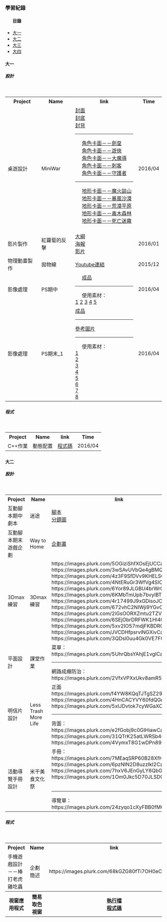 <h3>學習紀錄</h3>
<ul><h4>目錄</h4>
  <a href="#fir"><li>大一</li></a>
  <a href="#sec"><li>大二</li></a>
  <a href="#thr"><li>大三</li></a>
  <a href="#"><li>大四</li></a>
</ul>

<h4 id="fir">大一</h4>
<h5>設計<h5>
<table>
  <tr>
    <th>Project</th>
    <th>Name</th>
    <th>link</th>
    <th>Time</th>
  </tr>
  <tr>
    <td>桌遊設計</td>
    <td>MiniWar</td> 
    <td>
      <a href="https://images.plurk.com/7dLuKIBXNCZwBu9dCaZz.jpg">封面</a><br>
      <a href="https://images.plurk.com/7mcbEiPumYKKb3frCaZz.jpg">封底</a><br>
      <a href="https://images.plurk.com/4f6uIf8ZxpVhCL1GCaZz.jpg">封背</a><hr>
      <a href="https://images.plurk.com/4Jo34U3PQZEkIhxMCaZz.jpg">角色卡面－－劍皇</a><br>
      <a href="https://images.plurk.com/7fQwozZ0vY39eErLCaZz.jpg">角色卡面－－遊俠</a><br>
      <a href="https://images.plurk.com/3m0f8SScGpJaZ9sgCaZz.jpg">角色卡面－－大魔導</a><br>
      <a href="https://images.plurk.com/6M4RC1nZFV1FEfv9CaZz.jpg">角色卡面－－刺客</a><br>
      <a href="https://images.plurk.com/2beRlfZVtX4CgRPNCaZz.jpg">角色卡面－－守護者</a><hr>
      <a href="https://images.plurk.com/6hWqtVWL2tKpBOe5CaZz.jpg">地形卡面－－魔火燄山</a><br>
      <a href="https://images.plurk.com/7JFDg8OT2QQzDXaBCaZz.jpg">地形卡面－－暴風沙漠</a><br>
      <a href="https://images.plurk.com/7sgTZAhE6FbdpeDDCaZz.jpg">地形卡面－－荒漠平原</a><br>
      <a href="https://images.plurk.com/1GpDJCiuvEmCac3vCaZz.jpg">地形卡面－－毒木森林</a><br>
      <a href="https://images.plurk.com/79YmHj8xlhw2opABCaZz.jpg">地形卡面－－死亡迷霧</a>
    </td>
    <td>2016/04</td>
  </tr>
  <tr>
    <td>影片製作</td>
    <td>紅蘿蔔的反擊</td> 
    <td>
      <a href="https://drive.google.com/open?id=1MJoAC171oUgBRnIXXVgLbomVchL1j8Gu">大綱</a><br>
      <a href="https://drive.google.com/open?id=1uTCdpXLvDfP54AE-JLcmD8Hu0pWeHz5Z">海報</a><br>
      <a href="https://drive.google.com/open?id=1kNlhQNgcluCb8JBoW2bbte6WgPSY-I22">影片</a>
    </td>
    <td>2016/01</td>
  </tr>
  <tr>
    <td>物理動畫製作</td>
    <td>拋物線</td> 
    <td><a href="https://www.youtube.com/watch?v=pXuh14Om5Ts">Youtube連結</a></td>
    <td>2015/12</td>
  </tr>
  <tr>
    <td>影像處理</td>
    <td>PS期中</td> 
    <td>
      <a href="https://images.plurk.com/77ue7ctyaKyVNxyICaZz.jpg">成品</a><hr>
      使用素材：<br>
      <a href="https://images.plurk.com/7fd222sR20h8jqLSCaZz.jpg">1</a>
      <a href="https://images.plurk.com/2JcnZJgpQSNtKZ9CCaZz.jpg">2</a>
      <a href="https://images.plurk.com/5yX7YHGMV9FwClQBCaZz.jpg">3</a>
      <a href="https://images.plurk.com/6Uz0vpNwC8BkJ2PGCaZz.jpg">4</a>
      <a href="https://images.plurk.com/2G1Rq7o3aSJJOm2mCaZz.jpg">5</a>
    </td>
    <td>2016/04</td>
  </tr>
  <tr>
    <td>影像處理</td>
    <td>PS期末_1</td> 
    <td>
      <a href="https://images.plurk.com/25Pm6f4QDxJW9Tl8CaZz.jpg">成品</a><hr>
      <a href="https://images.plurk.com/2x2Xpj0Rgwpo3c6lCaZz.jpg">參考圖片</a><hr>
      使用素材：<br>
      <a href="https://images.plurk.com/2k2MgFsDHvkNNz1lCaZz.jpg">1</a><br>
      <a href="https://images.plurk.com/7AKbEWaPB6YGTej7CaZz.jpg">2</a><br>
      <a href="https://images.plurk.com/4Nyi1yapNkPET1MaCaZz.jpg">3</a><br>
      <a href="https://images.plurk.com/5TPKznOew1SsP3t5CaZz.jpg">4</a><br>
      <a href="https://images.plurk.com/60Ntnq6UbFx79byvCaZz.jpg">5</a><br>
      <a href="https://images.plurk.com/4Br1UEMgzFxjyCGJCaZz.jpg">6</a><br>
      <a href="https://images.plurk.com/5fNoFlxasLqU4O74CaZz.jpg">7</a><br>
      <a href="https://images.plurk.com/1r1AD9sNCZ4X0xhoCaZz.jpg">8</a>
    </td>
    <td>2016/04</td>
  </tr>
</table>

<h5>程式<h5>
<table>
  <tr>
    <th>Project</th>
    <th>Name</th>
    <th>link</th>
    <th>Time</th>
  </tr>
  <tr>
    <td>C++作業</td>
    <td>動態配置</td>
    <td><a href="https://paste.plurk.com/show/2626090/">程式碼</a></td> 
    <td>2016/04</td>
  </tr>
</table>


<h4 id="sec">大二</h4>
<h5>設計<h5>
<table>
  <tr>
    <th>Project</th>
    <th>Name</th>
    <th>link</th>
    <th>Time</th>
  </tr>
  <tr>
    <td>互動腳本期中劇本</td>
    <td>迷途</td> 
    <td>
      <a href="https://drive.google.com/open?id=1HUZrU8YAR7fhQIKv6YTj0PTuI2Akg8FM">腳本</a><br>
      <a href="https://drive.google.com/open?id=1AoIi_iaEIbPhUvWK9pRINcKUhhFssRjw">分鏡圖</a>
    </td>
    <td>2016/11</td>
  </tr>
  <tr>
    <td>互動腳本期末遊戲企劃</td>
    <td>Way to Home</td> 
    <td><a href="https://drive.google.com/open?id=1W9T-fJAcxApSw3GcoYF2l6tWkxvANush">企劃書</a></td>
    <td>2017/01</td>
  </tr>
  <tr>
    <td>3Dmax練習</td>
    <td>3Dmax練習</td> 
    <td>https://images.plurk.com/5OGiziShfXOsEjUCCaZz.jpg<br>https://images.plurk.com/3wSAvUVbQe4gBMQcCaZz.jpg<br>https://images.plurk.com/4z3F9SfDVv9KHELSCaZz.jpg<br>https://images.plurk.com/4NtERuGr3WfVg4SICaZz.jpg<br>https://images.plurk.com/6Yor89JLGBU4brWrCaZz.jpg<br>https://images.plurk.com/6KMbTmUpb7bvylBTCaZz.jpg<br>https://images.plurk.com/4r17499J9xGDisoJCaZz.jpg<br>https://images.plurk.com/672vhC2NIWji9YGvCaZz.jpg<br>https://images.plurk.com/2iGsOORXZmtu2TZVCaZz.jpg<br>https://images.plurk.com/6SEjObrDRFWK1HI4CaZz.jpg<br>https://images.plurk.com/5xv2IO57mdjFKBDRCaZz.jpg<br>https://images.plurk.com/JVCDHfpsrvlNGXivCaZz.jpg<br>https://images.plurk.com/3QDsl0uu4Gk0VE7FCaZz.jpg </td>
    <td>2016/12</td>
  </tr>
  <tr>
    <td>平面設計</td>
    <td>課堂作業</td> 
    <td>菜單：<br>https://images.plurk.com/5UhrQbsYAhjE1vgICaZz.jpg<hr>網路成癮防治：<br>https://images.plurk.com/2VfxVPXxUkv8amR5CaZz.jpg </td>
    <td>2016/10</td>
  </tr>
  <tr>
    <td>明信片設計</td>
    <td>Less Trash More Life</td> 
    <td>正面<br>https://images.plurk.com/f4YW8KQqTJTgSZ29CaZz.jpg<br>https://images.plurk.com/4HnCACYVY60fdQGmCaZz.jpg<br>https://images.plurk.com/5xIJDvtok7cyWGaXCaZz.jpg  <hr>背面：<br>https://images.plurk.com/e2fGobj9c0GIHiawCaZz.jpg<br>
https://images.plurk.com/31QTrK25atLWRSb4CaZz.jpg<br>https://images.plurk.com/4VymxT8G1wDPn89BCaZz.jpg </td>
    <td>2016/11</td>
  </tr>
  <tr>
    <td>活動導覽手冊設計</td>
    <td>米干美食文化祭</td> 
    <td>手冊：<br>https://images.plurk.com/7MEaqSRP60B28XfHCaZz.jpg<br>https://images.plurk.com/6pzNIN2D8uzzIkI2CaZz.jpg<br>https://images.plurk.com/7hxV6JEnGyLY6QbGCaZz.jpg<br>https://images.plurk.com/1Om0Jkc5D70JLSDCCaZz.jpg  <hr>導覽單：<br>https://images.plurk.com/24zyqo1cXyFBB0fMCaZz.jpg </td>
    <td>2017/01</td>
  </tr>
</table>

<h5>程式<h5>
<table>
  <tr>
    <th>Project</th>
    <th>Name</th>
    <th>link</th>
    <th>Time</th>
  </tr>
    <tr>
    <td>手機遊戲設計－－棒打老虎雞吃蟲</td>
    <td>企劃簡述</td> 
    <td>https://images.plurk.com/68kGZG80fTi7OH0eCaZz.jpg </td>
    <td>2016/12</td>
  </tr>
  <tr>
    <th>視窗應用程式</th>
    <th>簡易取色視窗</th>
    <th><a href="https://drive.google.com/open?id=1H2v4gBOc2GXppooJHiC5QpX1Xk4slUh9">執行檔</a><br><a href="https://paste.plurk.com/show/4umEyIZY4I6QVUSir0H4/">程式碼</a></th>
    <th>2016/12</th>
  </tr>
</table>
